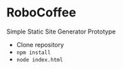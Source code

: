 # RoboCoffee
Simple Static Site Generator Prototype

* Clone repository
* `npm install`
* `node index.html`
